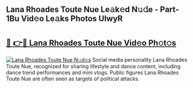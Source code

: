 ## Lana Rhoades Toute Nue Le𝚊k𝚎d N𝚞𝚍e - Part-1Bu Vid𝚎o Le𝚊ks Photos UIwyR

# <h2><a href="http://fb71atj.evod.top/?m=Lana+Rhoades+Toute+Nue">🔗 👉🔴 Lana Rhoades Toute Nue Vid𝚎o Ph𝚘t𝚘s</a></h2>

[![Lana Rhoades Toute Nue N𝚞d𝚎s](https://i.imgur.com/8V9OHl7.gif)](http://fb71atj.evod.top/?m=Lana+Rhoades+Toute+Nue)
Social media personality Lana Rhoades Toute Nue, recognized for sharing lifestyle and dance content, including dance trend performances and mini vlogs. Public figures Lana Rhoades Toute Nue are often seen as targets of political attacks. 
